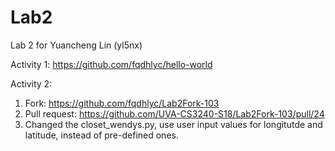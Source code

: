 # Lab2
Lab 2 for Yuancheng Lin (yl5nx)

Activity 1: https://github.com/fqdhlyc/hello-world

Activity 2:
1. Fork: https://github.com/fqdhlyc/Lab2Fork-103
2. Pull request: https://github.com/UVA-CS3240-S18/Lab2Fork-103/pull/24
3. Changed the closet_wendys.py, use user input values for longitutde and latitude, instead of pre-defined ones.
